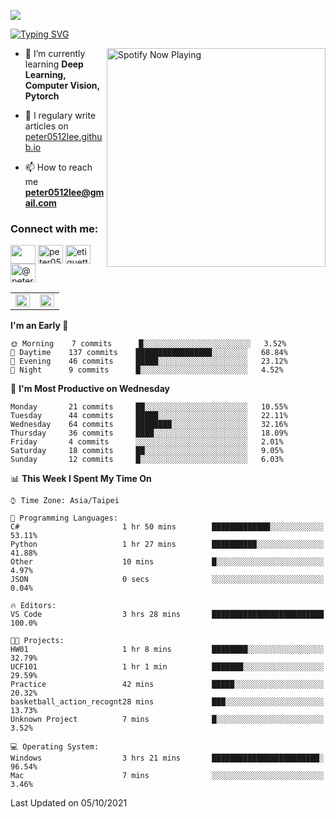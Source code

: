 ![](https://komarev.com/ghpvc/?username=peter0512lee&color=ff69b4)

[![Typing SVG](https://readme-typing-svg.herokuapp.com?color=F742BA&size=22&lines=Hi!+I'm+JYL)](https://git.io/typing-svg)

[<img src="https://spotify-now-playing.peter0512lee.vercel.app/api/spotify-playing" alt="Spotify Now Playing" width="350" align="right" />](https://open.spotify.com/user/21iyoswqgnkoe7peuesmqnhgy)

- 🌱 I’m currently learning **Deep Learning, Computer Vision, Pytorch**

- 📝 I regulary write articles on [peter0512lee.github.io](https://peter0512lee.github.io/)

- 📫 How to reach me **peter0512lee@gmail.com**

<h3 align="left">Connect with me:</h3>
<p align="left">
<a href="https://linkedin.com/in/jie-ying-li-b43a1416b" target="blank"><img align="center" src="https://raw.githubusercontent.com/rahuldkjain/github-profile-readme-generator/master/src/images/icons/Social/linked-in-alt.svg" height="30" width="40" /></a>
<a href="https://fb.com/peter0512lee" target="blank"><img align="center" src="https://raw.githubusercontent.com/rahuldkjain/github-profile-readme-generator/master/src/images/icons/Social/facebook.svg" alt="peter0512lee" height="30" width="40" /></a>
<a href="https://instagram.com/etiquette_ying" target="blank"><img align="center" src="https://raw.githubusercontent.com/rahuldkjain/github-profile-readme-generator/master/src/images/icons/Social/instagram.svg" alt="etiquette_ying" height="30" width="40" /></a>
<a href="https://medium.com/@peter0512lee" target="blank"><img align="center" src="https://raw.githubusercontent.com/rahuldkjain/github-profile-readme-generator/master/src/images/icons/Social/medium.svg" alt="@peter0512lee" height="30" width="40" /></a>
</p>

<table><tr><td valign="top" width="50%">

<img src="https://github-readme-stats.vercel.app/api?username=peter0512lee&hide_border=true&show_icons=true&locale=en" align="left" style="width: 100%" />

</td><td valign="top" width="50%">

<img src="https://github-readme-stats.vercel.app/api/top-langs?username=peter0512lee&hide_border=true&show_icons=true&locale=en&layout=compact" align="left" style="width: 100%" />

</td></tr></table>  

<!--START_SECTION:waka-->
**I'm an Early 🐤** 

```text
🌞 Morning    7 commits      █░░░░░░░░░░░░░░░░░░░░░░░░   3.52% 
🌆 Daytime    137 commits    █████████████████░░░░░░░░   68.84% 
🌃 Evening    46 commits     █████░░░░░░░░░░░░░░░░░░░░   23.12% 
🌙 Night      9 commits      █░░░░░░░░░░░░░░░░░░░░░░░░   4.52%

```
📅 **I'm Most Productive on Wednesday** 

```text
Monday       21 commits     ██░░░░░░░░░░░░░░░░░░░░░░░   10.55% 
Tuesday      44 commits     █████░░░░░░░░░░░░░░░░░░░░   22.11% 
Wednesday    64 commits     ████████░░░░░░░░░░░░░░░░░   32.16% 
Thursday     36 commits     ████░░░░░░░░░░░░░░░░░░░░░   18.09% 
Friday       4 commits      ░░░░░░░░░░░░░░░░░░░░░░░░░   2.01% 
Saturday     18 commits     ██░░░░░░░░░░░░░░░░░░░░░░░   9.05% 
Sunday       12 commits     █░░░░░░░░░░░░░░░░░░░░░░░░   6.03%

```


📊 **This Week I Spent My Time On** 

```text
⌚︎ Time Zone: Asia/Taipei

💬 Programming Languages: 
C#                       1 hr 50 mins        █████████████░░░░░░░░░░░░   53.11% 
Python                   1 hr 27 mins        ██████████░░░░░░░░░░░░░░░   41.88% 
Other                    10 mins             █░░░░░░░░░░░░░░░░░░░░░░░░   4.97% 
JSON                     0 secs              ░░░░░░░░░░░░░░░░░░░░░░░░░   0.04%

🔥 Editors: 
VS Code                  3 hrs 28 mins       █████████████████████████   100.0%

🐱‍💻 Projects: 
HW01                     1 hr 8 mins         ████████░░░░░░░░░░░░░░░░░   32.79% 
UCF101                   1 hr 1 min          ███████░░░░░░░░░░░░░░░░░░   29.59% 
Practice                 42 mins             █████░░░░░░░░░░░░░░░░░░░░   20.32% 
basketball_action_recognt28 mins             ███░░░░░░░░░░░░░░░░░░░░░░   13.73% 
Unknown Project          7 mins              █░░░░░░░░░░░░░░░░░░░░░░░░   3.52%

💻 Operating System: 
Windows                  3 hrs 21 mins       ████████████████████████░   96.54% 
Mac                      7 mins              ░░░░░░░░░░░░░░░░░░░░░░░░░   3.46%

```


 Last Updated on 05/10/2021
<!--END_SECTION:waka-->


<!--
**peter0512lee/peter0512lee** is a ✨ _special_ ✨ repository because its `README.md` (this file) appears on your GitHub profile.

